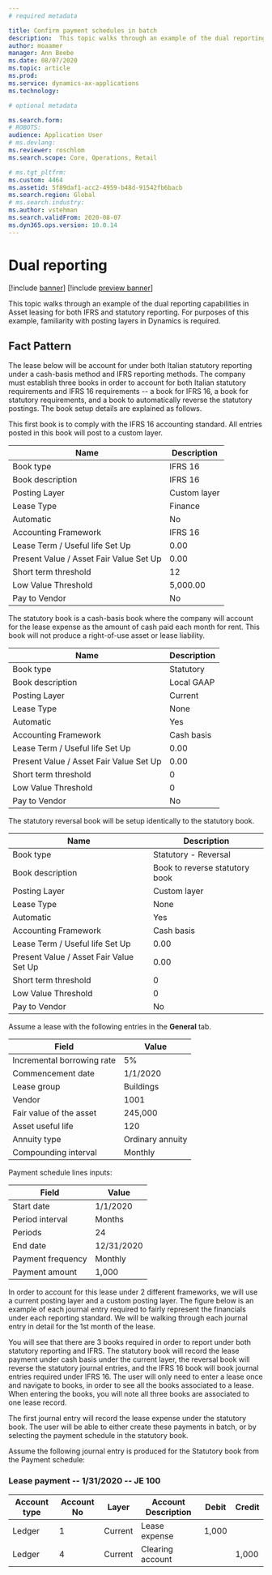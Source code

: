 ```yaml
---
# required metadata

title: Confirm payment schedules in batch
description:  This topic walks through an example of the dual reporting capabilities in Asset leasing for both IFRS and statutory reporting. 
author: moaamer
manager: Ann Beebe
ms.date: 08/07/2020
ms.topic: article
ms.prod: 
ms.service: dynamics-ax-applications
ms.technology: 

# optional metadata

ms.search.form: 
# ROBOTS: 
audience: Application User
# ms.devlang: 
ms.reviewer: roschlom
ms.search.scope: Core, Operations, Retail

# ms.tgt_pltfrm: 
ms.custom: 4464
ms.assetid: 5f89daf1-acc2-4959-b48d-91542fb6bacb
ms.search.region: Global
# ms.search.industry: 
ms.author: vstehman
ms.search.validFrom: 2020-08-07
ms.dyn365.ops.version: 10.0.14
---
```


# Dual reporting

[!include [banner](../includes/banner.md)]
[!include [preview banner](../includes/preview-banner.md)]

This topic walks through an example of the dual reporting capabilities in Asset leasing for both IFRS and statutory reporting. For purposes of this example, familiarity with posting layers in Dynamics is required.

## Fact Pattern

The lease below will be account for under both Italian statutory reporting under a cash-basis method and IFRS reporting methods. The company must establish three books in order to account for both Italian statutory requirements and IFRS 16 requirements -- a book for IFRS 16, a book for statutory requirements, and a book to automatically reverse the statutory postings. The book setup details are explained as follows.

This first book is to comply with the IFRS 16 accounting standard. All entries posted in this book will post to a custom layer.

|     Name                                       	|     Description     	|
|------------------------------------------------	|---------------------	|
|     Book type                                  	|     IFRS 16         	|
|     Book description                           	|     IFRS 16         	|
|     Posting Layer                              	|     Custom layer    	|
|     Lease Type                                 	|     Finance         	|
|     Automatic                                  	|     No              	|
|     Accounting Framework                       	|     IFRS 16         	|
|     Lease Term / Useful life Set Up            	|     0.00            	|
|     Present Value / Asset Fair Value Set Up    	|     0.00            	|
|     Short term threshold                       	|     12              	|
|     Low Value Threshold                        	|     5,000.00        	|
|     Pay to Vendor                              	|     No              	|

The statutory book is a cash-basis book where the company will account for the lease expense as the amount of cash paid each month for rent. This book will not produce a right-of-use asset or lease liability.

|     Name                                       	|     Description    	|
|------------------------------------------------	|--------------------	|
|     Book type                                  	|     Statutory      	|
|     Book description                           	|     Local GAAP     	|
|     Posting Layer                              	|     Current        	|
|     Lease Type                                 	|     None           	|
|     Automatic                                  	|     Yes            	|
|     Accounting Framework                       	|     Cash basis     	|
|     Lease Term / Useful life Set Up            	|     0.00           	|
|     Present Value / Asset Fair Value Set Up    	|     0.00           	|
|     Short term threshold                       	|     0              	|
|     Low Value Threshold                        	|     0              	|
|     Pay to Vendor                              	|     No             	|

The statutory reversal book will be setup identically to the statutory book.

|     Name                                       	|     Description                       	|
|------------------------------------------------	|---------------------------------------	|
|     Book type                                  	|     Statutory - Reversal              	|
|     Book description                           	|     Book to reverse statutory book    	|
|     Posting Layer                              	|     Custom layer                      	|
|     Lease Type                                 	|     None                              	|
|     Automatic                                  	|     Yes                               	|
|     Accounting Framework                       	|     Cash basis                        	|
|     Lease Term / Useful life Set Up            	|     0.00                              	|
|     Present Value / Asset Fair Value Set Up    	|     0.00                              	|
|     Short term threshold                       	|     0                                 	|
|     Low Value Threshold                        	|     0                                 	|
|     Pay to Vendor                              	|     No                                	|

Assume a lease with the following entries in the **General** tab.

|     Field                         	|     Value               	|
|-----------------------------------	|-------------------------	|
|     Incremental borrowing rate    	|     5%                  	|
|     Commencement date             	|     1/1/2020            	|
|     Lease group                   	|     Buildings           	|
|     Vendor                        	|     1001                	|
|     Fair value of the asset       	|     245,000             	|
|     Asset useful life             	|     120                 	|
|     Annuity type                  	|     Ordinary annuity    	|
|     Compounding interval          	|     Monthly             	|

Payment schedule lines inputs:

|     Field                	|     Value         	|
|--------------------------	|-------------------	|
|     Start date           	|     1/1/2020      	|
|     Period interval      	|     Months        	|
|     Periods              	|     24            	|
|     End date             	|     12/31/2020    	|
|     Payment frequency    	|     Monthly       	|
|     Payment amount       	|     1,000         	|

In order to account for this lease under 2 different frameworks, we will use a current posting layer and a custom posting layer. The figure below is an example of each journal entry required to fairly represent the financials under each reporting standard. We will be walking through each journal entry in detail for the 1st month of the lease.

You will see that there are 3 books required in order to report under both statutory reporting and IFRS. The statutory book will record the lease payment under cash basis under the current layer, the reversal book will reverse the statutory journal entries, and the IFRS 16 book will book journal entries required under IFRS 16. The user will only need to enter a lease once and navigate to books, in order to see all the books associated to a lease. When entering the books, you will note all three books are associated to one lease record.

The first journal entry will record the lease expense under the statutory book. The user will be able to either create these payments in batch, or by selecting the payment schedule in the statutory book.

Assume the following journal entry is produced for the Statutory book from the Payment schedule:

### Lease payment -- 1/31/2020 -- JE 100

|     Account type    	|     Account No    	|     Layer      	|     Account Description    	|     Debit    	|     Credit    	|
|---------------------	|-------------------	|----------------	|----------------------------	|--------------	|---------------	|
|     Ledger          	|     1             	|     Current    	|     Lease expense          	|     1,000    	|               	|
|     Ledger          	|     4             	|     Current    	|     Clearing account       	|              	|     1,000     	|




